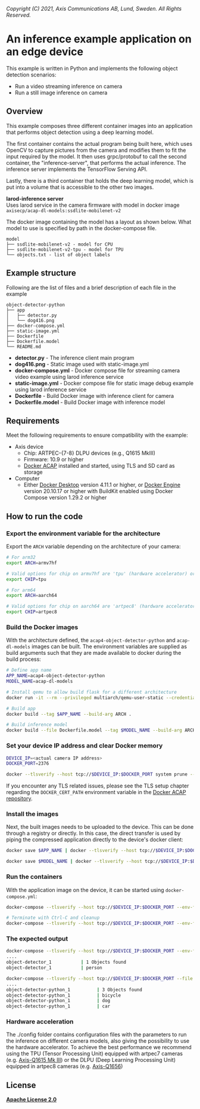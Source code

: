 *Copyright (C) 2021, Axis Communications AB, Lund, Sweden. All Rights Reserved.*

# An inference example application on an edge device

This example is written in Python and implements the following object detection scenarios:

* Run a video streaming inference on camera
* Run a still image inference on camera

## Overview

This example composes three different container images into an application that performs object detection using a deep learning model.

The first container contains the actual program being built here, which uses OpenCV to capture pictures from the camera and modifies them to fit the input required by the model. It then uses grpc/protobuf to call the second container, the "inference-server", that performs the actual inference. The inference server implements the TensorFlow Serving API.

Lastly, there is a third container that holds the deep learning model, which is put into a volume that is accessible to the other two images.

**larod-inference server**\
Uses larod service in the camera firmware with model in docker image
`axisecp/acap-dl-models:ssdlite-mobilenet-v2`

The docker image containing the model has a layout as shown below. What model to use is specified by path in the docker-compose file.

```text
model
├── ssdlite-mobilenet-v2 - model for CPU
├── ssdlite-mobilenet-v2-tpu - model for TPU
└── objects.txt - list of object labels
```

## Example structure

Following are the list of files and a brief description of each file in the example

```text
object-detector-python
├── app
│   ├── detector.py
│   └── dog416.png
├── docker-compose.yml
├── static-image.yml
├── Dockerfile
├── Dockerfile.model
└── README.md
```

* **detector.py** - The inference client main program
* **dog416.png** - Static image used with static-image.yml
* **docker-compose.yml** - Docker compose file for streaming camera video example using larod inference service
* **static-image.yml** - Docker compose file for static image debug example using larod inference service
* **Dockerfile** - Build Docker image with inference client for camera
* **Dockerfile.model** - Build Docker image with inference model

## Requirements

Meet the following requirements to ensure compatibility with the example:

* Axis device
  * Chip: ARTPEC-{7-8} DLPU devices (e.g., Q1615 MkIII)
  * Firmware: 10.9 or higher
  * [Docker ACAP](https://github.com/AxisCommunications/docker-acap) installed and started, using TLS and SD card as storage
* Computer
  * Either [Docker Desktop](https://docs.docker.com/desktop/) version 4.11.1 or higher, or [Docker Engine](https://docs.docker.com/engine/) version 20.10.17 or higher with BuildKit enabled using Docker Compose version 1.29.2 or higher

## How to run the code

### Export the environment variable for the architecture

Export the `ARCH` variable depending on the architecture of your camera:

```sh
# For arm32
export ARCH=armv7hf

# Valid options for chip on armv7hf are 'tpu' (hardware accelerator) or 'cpu'
export CHIP=tpu
```

```sh
# For arm64
export ARCH=aarch64

# Valid options for chip on aarch64 are 'artpec8' (hardware accelerator) or 'cpu'
export CHIP=artpec8
```

### Build the Docker images

With the architecture defined, the `acap4-object-detector-python` and `acap-dl-models` images can be built. The environment variables are supplied as build arguments such that they are made available to docker during the build process:

```sh
# Define app name
APP_NAME=acap4-object-detector-python
MODEL_NAME=acap-dl-models

# Install qemu to allow build flask for a different architecture
docker run -it --rm --privileged multiarch/qemu-user-static --credential yes --persistent yes

# Build app
docker build --tag $APP_NAME --build-arg ARCH .

# Build inference model
docker build --file Dockerfile.model --tag $MODEL_NAME --build-arg ARCH .
```

### Set your device IP address and clear Docker memory

```sh
DEVICE_IP=<actual camera IP address>
DOCKER_PORT=2376

docker --tlsverify --host tcp://$DEVICE_IP:$DOCKER_PORT system prune --all --force
```

If you encounter any TLS related issues, please see the TLS setup chapter regarding the `DOCKER_CERT_PATH` environment variable in the [Docker ACAP repository](https://github.com/AxisCommunications/docker-acap).

### Install the images

Next, the built images needs to be uploaded to the device. This can be done through a registry or directly. In this case, the direct transfer is used by piping the compressed application directly to the device's docker client:

```sh
docker save $APP_NAME | docker --tlsverify --host tcp://$DEVICE_IP:$DOCKER_PORT load

docker save $MODEL_NAME | docker --tlsverify --host tcp://$DEVICE_IP:$DOCKER_PORT load
```

### Run the containers

With the application image on the device, it can be started using `docker-compose.yml`:

```sh
docker-compose --tlsverify --host tcp://$DEVICE_IP:$DOCKER_PORT --env-file ./config/env.$ARCH.$CHIP up

# Terminate with Ctrl-C and cleanup
docker-compose --tlsverify --host tcp://$DEVICE_IP:$DOCKER_PORT --env-file ./config/env.$ARCH.$CHIP down --volumes
```

### The expected output

```sh
docker-compose --tlsverify --host tcp://$DEVICE_IP:$DOCKER_PORT --env-file ./config/env.$ARCH.$CHIP up
....
object-detector_1           | 1 Objects found
object-detector_1           | person
```

```sh
docker-compose --tlsverify --host tcp://$DEVICE_IP:$DOCKER_PORT --file static-image.yml --env-file ./config/env.$ARCH.$CHIP up
....
object-detector-python_1          | 3 Objects found
object-detector-python_1          | bicycle
object-detector-python_1          | dog
object-detector-python_1          | car
```

### Hardware acceleration

The ./config folder contains configuration files with the parameters to run the inference on different camera models, also giving the possibility to use the hardware accelerator.
To achieve the best performance we recommend using the TPU (Tensor Processing Unit) equipped with artpec7 cameras (e.g. [Axis-Q1615 Mk III](https://www.axis.com/products/axis-q1615-mk-iii))
or the DLPU (Deep Learning Processing Unit) equipped in artpec8 cameras (e.g. [Axis-Q1656](https://www.axis.com/products/axis-q1656))

## License

**[Apache License 2.0](../LICENSE)**
